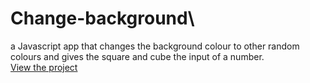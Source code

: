 # Change-background\
a Javascript app that changes the background colour to other random colours and gives the square and cube the input of a number.
<br>
[View the project](https://oyelakin-mercy.github.io/Change-background/)
